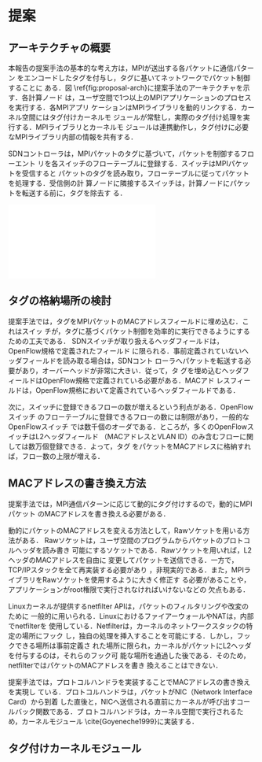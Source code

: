 # 提案

## アーキテクチャの概要

本報告の提案手法の基本的な考え方は，MPIが送出する各パケットに通信パターン
をエンコードしたタグを付与し，タグに基いてネットワークでパケット制御することに
ある．図 \ref{fig:proposal-arch}に提案手法のアーキテクチャを示す．各計算ノード
は，ユーザ空間で1つ以上のMPIアプリケーションのプロセスを実行する．各MPIアプリ
ケーションはMPIライブラリを動的リンクする．カーネル空間にはタグ付けカーネルモ
ジュールが常駐し，実際のタグ付け処理を実行する．MPIライブラリとカーネルモ
ジュールは連携動作し，タグ付けに必要なMPIライブラリ内部の情報を共有する．

SDNコントローラは，MPIパケットのタグに基づいて，パケットを制御するフローエント
リを各スイッチのフローテーブルに登録する．スイッチはMPIパケットを受信すると
パケットのタグを読み取り，フローテーブルに従ってパケットを処理する．受信側の計
算ノードに隣接するスイッチは，計算ノードにパケットを転送する前に，タグを除去す
る．

![提案手法の全体像の概要\label{fig:proposal-arch}](proposal-arch.pdf)

## タグの格納場所の検討

提案手法では，タグをMPIパケットのMACアドレスフィールドに埋め込む．これはスイッ
チが，タグに基づくパケット制御を効率的に実行できるようにするための工夫である．
SDNスイッチが取り扱えるヘッダフィールドは，OpenFlow規格で定義されたフィールド
に限られる．事前定義されていないヘッダフィールドを読み取る場合は，SDNコント
ローラへパケットを転送する必要があり，オーバーヘッドが非常に大きい．従って，タ
グを埋め込むヘッダフィールドはOpenFlow規格で定義されている必要がある．MACアド
レスフィールドは，OpenFlow規格において定義されているヘッダフィールドである．

次に，スイッチに登録できるフローの数が増えるという利点がある．OpenFlowスイッチ
のフローテーブルに登録できるフローの数には制限があり，一般的なOpenFlowスイッチ
では数千個のオーダである．ところが，多くのOpenFlowスイッチはL2ヘッダフィールド
（MACアドレスとVLAN ID）のみ含むフローに関しては数万個登録できる．よって，タグ
をパケットをMACアドレスに格納すれば，フロー数の上限が増える．

## MACアドレスの書き換え方法

提案手法では，MPI通信パターンに応じて動的にタグ付けするので，動的にMPIパケット
のMACアドレスを書き換える必要がある．

動的にパケットのMACアドレスを変える方法として，Rawソケットを用いる方法がある．
Rawソケットは，ユーザ空間のプログラムからパケットのプロトコルヘッダを読み書き
可能にするソケットである．Rawソケットを用いれば，L2ヘッダのMACアドレスを自由に
変更してパケットを送信できる．一方で，TCP/IPスタックを全て再実装する必要があり
，非現実的である．また，MPIライブラリをRawソケットを使用するように大きく修正す
る必要があることや，アプリケーションがroot権限で実行されなければいけないなどの
欠点もある．

Linuxカーネルが提供するnetfilter APIは，パケットのフィルタリングや改変のために
一般的に用いられる．LinuxにおけるファイアーウォールやNATは，内部でnetfilterを
使用している．Netfilterは，カーネルのネットワークスタックの特定の場所にフック
し，独自の処理を挿入することを可能にする．しかし，フックできる場所は事前定義さ
れた場所に限られ，カーネルがパケットにL2ヘッダを付与するのは，それらのフック可
能な場所を通過した後である．そのため，netfilterではパケットのMACアドレスを書き
換えることはできない．

提案手法では，プロトコルハンドラを実装することでMACアドレスの書き換えを実現し
ている．プロトコルハンドラは，パケットがNIC（Network Interface Card）から到着
した直後と，NICへ送信される直前にカーネルが呼び出すコールバック関数である．プ
ロトコルハンドラは，カーネル空間で実行されるため，カーネルモジュール
\cite{Goyeneche1999}に実装する．

## タグ付けカーネルモジュール


